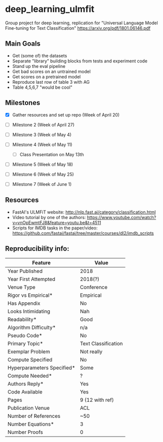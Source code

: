 # deep_learning_ulmfit
Group project for deep learning, replication for "Universal Language Model Fine-tuning for Text Classification" https://arxiv.org/pdf/1801.06146.pdf

## Main Goals
* Get (some of) the datasets
* Separate "library" building blocks from tests and experiment code
* Stand up the eval pipeline
* Get bad scores on an untrained model
* Get scores on a pretrained model
* Reproduce last row of table 3 with AG
* Table 4,5,6,7 "would be cool"

## Milestones
- [x] Gather resources and set up repo (Week of April 20)
- [ ] Milestone 2 (Week of April 27)
- [ ] Milestone 3 (Week of May 4)
- [ ] Milestone 4 (Week of May 11)
  - [ ] Class Presentation on May 13th
- [ ] Milestone 5 (Week of May 18)
- [ ] Milestone 6 (Week of May 25)
- [ ] Milestone 7 (Week of June 1)


## Resources
* FastAI's ULMFiT website: http://nlp.fast.ai/category/classification.html
* Video tutorial by one of the authors: https://www.youtube.com/watch?v=vnOpEwmtFJ8&feature=youtu.be&t=4511
* Scripts for IMDB tasks in the paper/video: https://github.com/fastai/fastai/tree/master/courses/dl2/imdb_scripts

## Reproducibility info:
| Feature                     | Value               |
|-----------------------------|---------------------|
| Year Published              | 2018                |
| Year First Attempted        | 2018(?)             |
| Venue Type                  | Conference          |
| Rigor vs Empirical*         | Empirical           |
| Has Appendix                | No                  |
| Looks Intimidating          | Nah                 |
| Readability*                | Good                |
| Algorithm Difficulty*       | n/a                 |
| Pseudo Code*                | No                  |
| Primary Topic*              | Text Classification |
| Exemplar Problem            | Not really          |
| Compute Specified           | No                  |
| Hyperparameters Specified*  | Some                |
| Compute Needed*             | ?                   |
| Authors Reply*              | Yes                 |
| Code Available              | Yes                 |
| Pages                       | 9 (12 with ref)     |
| Publication Venue           | ACL                 |
| Number of References        | ~50                 |
| Number Equations*           | 3                   |
| Number Proofs               | 0                   |
